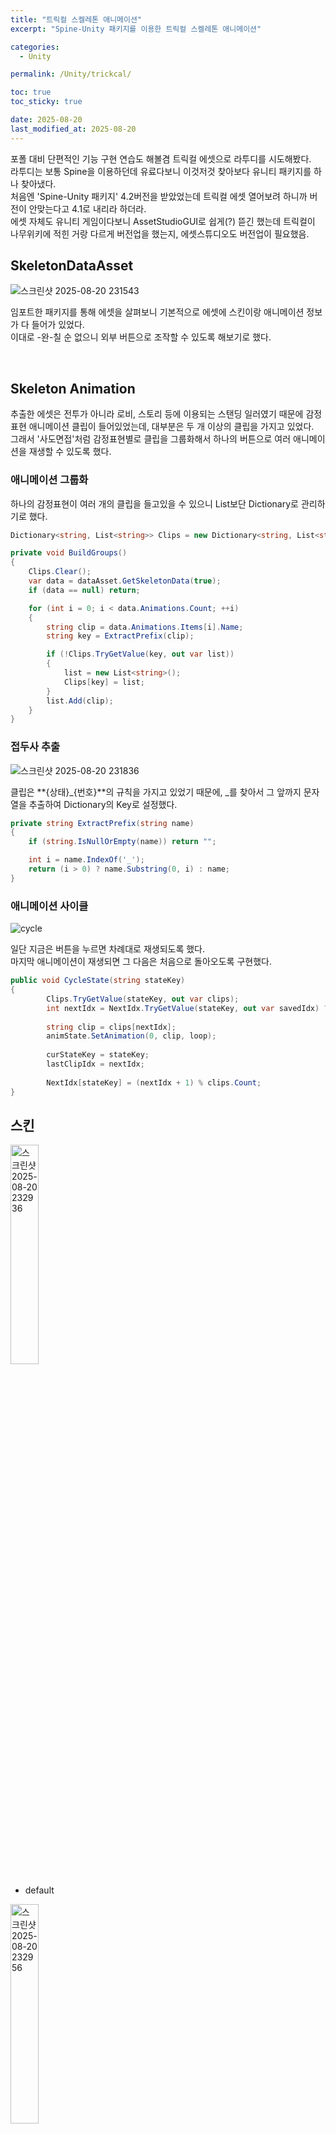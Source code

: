 ```yaml
---
title: "트릭컬 스켈레톤 애니메이션"
excerpt: "Spine-Unity 패키지를 이용한 트릭컬 스켈레톤 애니메이션"

categories:
  - Unity

permalink: /Unity/trickcal/

toc: true
toc_sticky: true

date: 2025-08-20
last_modified_at: 2025-08-20
---
```


포폴 대비 단편적인 기능 구현 연습도 해볼겸 트릭컬 에셋으로 라투디를 시도해봤다.\
라투디는 보통 Spine을 이용하던데 유료다보니 이것저것 찾아보다 유니티 패키지를 하나 찾아냈다.\
처음엔 'Spine-Unity 패키지' 4.2버전을 받았었는데 트릭컬 에셋 열어보려 하니까 버전이 안맞는다고 4.1로 내리라 하더라.\
에셋 자체도 유니티 게임이다보니 AssetStudioGUI로 쉽게(?) 뜯긴 했는데 트릭컬이 나무위키에 적힌 거랑 다르게 버전업을 했는지, 에셋스튜디오도 버전업이 필요했음.

## SkeletonDataAsset


<img alt="스크린샷 2025-08-20 231543" src="https://github.com/user-attachments/assets/b037568a-d377-42b1-831f-95f1214ca9d2" />

임포트한 패키지를 통해 에셋을 살펴보니 기본적으로 에셋에 스킨이랑 애니메이션 정보가 다 들어가 있었다.\
이대로 -완-칠 순 없으니 외부 버튼으로 조작할 수 있도록 해보기로 했다.

<br>

## Skeleton Animation

추출한 에셋은 전투가 아니라 로비, 스토리 등에 이용되는 스탠딩 일러였기 때문에 감정표현 애니메이션 클립이 들어있었는데, 대부분은 두 개 이상의 클립을 가지고 있었다.\
그래서 '사도면접'처럼 감정표현별로 클립을 그룹화해서 하나의 버튼으로 여러 애니메이션을 재생할 수 있도록 했다.

### 애니메이션 그룹화

하나의 감정표현이 여러 개의 클립을 들고있을 수 있으니 List보단 Dictionary로 관리하기로 했다.

```cs
Dictionary<string, List<string>> Clips = new Dictionary<string, List<string>>()

private void BuildGroups()
{
    Clips.Clear();
    var data = dataAsset.GetSkeletonData(true);
    if (data == null) return;

    for (int i = 0; i < data.Animations.Count; ++i)
    {
        string clip = data.Animations.Items[i].Name;
        string key = ExtractPrefix(clip);

        if (!Clips.TryGetValue(key, out var list))
        {
            list = new List<string>();
            Clips[key] = list;
        }
        list.Add(clip);
    }
}
```


### 접두사 추출

<img alt="스크린샷 2025-08-20 231836" src="https://github.com/user-attachments/assets/ee7428a2-bd35-4c16-b3a1-e34b90c29384" />

클립은 **{상태}_{번호}**의 규칙을 가지고 있었기 때문에, _를 찾아서 그 앞까지 문자열을 추출하여 Dictionary의 Key로 설정했다. 

```cs
private string ExtractPrefix(string name)
{
    if (string.IsNullOrEmpty(name)) return "";

    int i = name.IndexOf('_');
    return (i > 0) ? name.Substring(0, i) : name;
}
```


### 애니메이션 사이클

![cycle](https://github.com/user-attachments/assets/0663caf4-b7ae-4fb0-bd78-9f5088f9d3c2)

일단 지금은 버튼을 누르면 차례대로 재생되도록 했다.\
마지막 애니메이션이 재생되면 그 다음은 처음으로 돌아오도록 구현했다.

```cs
public void CycleState(string stateKey)
{
		Clips.TryGetValue(stateKey, out var clips);
		int nextIdx = NextIdx.TryGetValue(stateKey, out var savedIdx) ? savedIdx : 0;
		
		string clip = clips[nextIdx];
		animState.SetAnimation(0, clip, loop);
		
		curStateKey = stateKey;
		lastClipIdx = nextIdx;
	
		NextIdx[stateKey] = (nextIdx + 1) % clips.Count;
}
```

## 스킨

<img alt="스크린샷 2025-08-20 232936" src="https://github.com/user-attachments/assets/73d50e40-de78-43f1-aae5-8b606c001510" width = "30%"/>

- default

<img alt="스크린샷 2025-08-20 232956" src="https://github.com/user-attachments/assets/dca99a74-7cb8-4e17-8a77-8e97ab971dab" width = "30%"/>

- Normal

<img alt="스크린샷 2025-08-20 233009" src="https://github.com/user-attachments/assets/29f5f522-07f8-4995-8a3f-1a071ca6541d" width = "30%"/>

- Gun


스킨이라 적혀있긴 했지만 타입이나 버전에 더 가까운 느낌이다.\
버터의 경우, 'default, Normal, Gun' 이렇게 세 종류를 가지고 있었다.

```cs
public void ApplySkin(string skinName)
{
    var data = skeleton.Data;
    Skin skin = data.FindSkin(skinName);

    if (skin == null) return;

    skeleton.SetSkin(skin);
    skeleton.SetSlotsToSetupPose();
    animState?.Apply(skeleton);
    
    curSkinIdx = Mathf.Max(0, skinNames.IndexOf(skin.Name));
}

public void SetSkin(string skinName) => ApplySkin(skinName);
```

<br>

## 상호작용

트릭컬하면 떠오르는 건 당연 **볼 당기기**일 것이다.\
볼을 클릭하고 옆으로 드래그하면 볼이 늘어나고 떼면 탱!하면서 돌아가는 상호작용을 구현해봤다.

### 볼 당기기

![cheek](https://github.com/user-attachments/assets/5250fdeb-b775-4919-bbbc-12f8995000bf)

#### 마우스 클릭

볼 당기기는 '볼을 클릭 -> 클릭한 채로 옆으로 드래그 -> 마우스 떼기'의 순서로 이루어진다.\
먼저 클릭 부분이다.

```cs
if (Input.GetMouseButtonDown(0))
{
    Vector3 sp = Input.mousePosition;
    sp.z = Mathf.Abs(cam.transform.position.z - transform.position.z);
    Vector2 world = cam.ScreenToWorldPoint(sp);

    bool overCheek = false;
    var hits = Physics2D.OverlapPointAll(world);
    for (int i = 0; i < hits.Length; i++)
    {
        if (hits[i] == cheekCollider) { overCheek = true; break; }
    }

    dragging = overCheek && InteractionCapture.TryBegin(InteractionCapture.Owner.Cheek);

    hasTarget = false;
    returning = false;

    if (dragging)
    {
        originLocal_bone = new Vector2(bone.X, bone.Y);

        if (followers != null)
        {
            for (int i = 0; i < followers.Length; i++)
            {
                var fb = followers[i]; if (fb.bone == null) continue;
                fb.originLocal = new Vector2(fb.bone.X, fb.bone.Y);

                float wx = fb.bone.WorldX, wy = fb.bone.WorldY;
                fb.originWorld = new Vector2(wx, wy);
            }
        }

        state.SetAnimation(0, touchAnim, true);

        if (waitEndCo != null) { StopCoroutine(waitEndCo); waitEndCo = null; }
        if (audioSource && audioSource.isPlaying) audioSource.Stop();
    }
}
```

InteractionCapture는 후술할 소유권 판정 스크립트로 정해진 영역에서만 볼 당기기 상호작용이 작동하도록 하기 위함이다.\
미리 배치한 콜라이더를 이용하여 마우스 클릭이 들어왔는지 판별한다.

#### 마우스 드래그

```cs
if (dragging && Input.GetMouseButton(0))
{
    Vector3 sp = Input.mousePosition;
    sp.z = Mathf.Abs(cam.transform.position.z - transform.position.z);
    Vector3 world = cam.ScreenToWorldPoint(sp);

    Vector3 skel = skeletonAnimation.transform.InverseTransformPoint(world);

    float lx, ly;
    var parent = bone.Parent;
    if (parent != null) parent.WorldToLocal(skel.x, skel.y, out lx, out ly);
    else { lx = skel.x; ly = skel.y; }

    targetLocal_bone = new Vector2(lx, ly);
    hasTarget = true;
}
```

마우스의 드래그 위치를 따라서 본이 움직인다.\
Spine에서 각 본의 X, Y는 자신의 바로 윗 부모 본 기준 로컬값으로 저장되므로, `bone.parent`를 꺼내고, 부모가 존재하면 부모 본 로컬 좌표로 변환한다.\
루트 본이라서 부모가 없다면 바로 값을 적용한다.

#### 마우스 떼기

```cs
if (Input.GetMouseButtonUp(0))
{ 
    if (dragging)
    {
        returning = true;
        EndTouch();
    }

    hasTarget = false;
    InteractionCapture.End(InteractionCapture.Owner.Cheek);
}
```

마우스를 떼면 해당 상호작용을 끝내고 다시 Idle로 돌아간다.


#### 본 이동

볼을 당기거나 마우스를 떼 다시 돌아갈 때 본의 이동이 필요하다.\
`ApplyCheekPose`는 본 좌표를 계산하는 함수롤 `Start`에서 구독해두었다.

UpdateLocal은 Spine-Unity가 제공하는 ISkeletonAnimation 인터페이스의 이벤트로,
매 프레임 내부 파이프라인에서 애니메이션 상태를 적용한 직후와 스켈레톤의 월드 변환을 계산하기 전 사이에 이 이벤트를 호출한다.

```cs
void Start()
{
    skeletonAnimation.UpdateLocal += ApplyCheekPose;
}

void OnDisable()
{
    if (skeletonAnimation != null)
        skeletonAnimation.UpdateLocal -= ApplyCheekPose;
}
```

<details>
<summary>ApplyCheekPose 함수</summary>
<div markdown="1">

```cs
void ApplyCheekPose(ISkeletonAnimation _)
{
    if (bone == null) return;

    if (dragging && hasTarget)
    {
        Vector2 deltaLocal = targetLocal_bone - originLocal_bone;
        float max = maxDragDist;
        if (deltaLocal.sqrMagnitude > max * max)
            deltaLocal = deltaLocal.normalized * max;

        float owx, owy, dwx, dwy;
        var parent = bone.Parent;
        if (parent != null)
        {
            parent.LocalToWorld(originLocal_bone.x, originLocal_bone.y, out owx, out owy);
            parent.LocalToWorld(originLocal_bone.x + deltaLocal.x, originLocal_bone.y + deltaLocal.y, out dwx, out dwy);
        }
        else
        {
            owx = originLocal_bone.x; owy = originLocal_bone.y;
            dwx = originLocal_bone.x + deltaLocal.x; dwy = originLocal_bone.y + deltaLocal.y;
        }
        Vector2 worldDelta = new Vector2(dwx - owx, dwy - owy);

        bone.X = originLocal_bone.x + deltaLocal.x;
        bone.Y = originLocal_bone.y + deltaLocal.y;

        if (followers != null)
        {
            for (int i = 0; i < followers.Length; i++)
            {
                var fb = followers[i]; if (fb.bone == null) continue;
                Vector2 targetWorld = fb.originWorld + worldDelta * Mathf.Clamp01(fb.weight);

                float lx, ly;
                var p = fb.bone.Parent;
                if (p != null) p.WorldToLocal(targetWorld.x, targetWorld.y, out lx, out ly);
                else { lx = targetWorld.x; ly = targetWorld.y; }

                fb.bone.X = lx;
                fb.bone.Y = ly;
            }
        }
        return;
    }

    if (returning)
    {
        Vector2 curLocal = new Vector2(bone.X, bone.Y);
        Vector2 nextLocal = Vector2.Lerp(curLocal, originLocal_bone, Time.deltaTime * returnSpeed);
        bone.X = nextLocal.x;
        bone.Y = nextLocal.y;

        if (followers != null)
        {
            for (int i = 0; i < followers.Length; i++)
            {
                var fb = followers[i]; if (fb.bone == null) continue;

                Vector2 curWorld = new Vector2(fb.bone.WorldX, fb.bone.WorldY);
                Vector2 nextWorld = Vector2.Lerp(curWorld, fb.originWorld, Time.deltaTime * returnSpeed);

                float lx, ly;
                var p = fb.bone.Parent;
                if (p != null) p.WorldToLocal(nextWorld.x, nextWorld.y, out lx, out ly);
                else { lx = nextWorld.x; ly = nextWorld.y; }

                fb.bone.X = lx;
                fb.bone.Y = ly;
            }
        }

        if ((nextLocal - originLocal_bone).sqrMagnitude <= returnStopDist * returnStopDist)
        {
            bone.X = originLocal_bone.x;
            bone.Y = originLocal_bone.y;
            returning = false;

            if (followers != null)
            {
                for (int i = 0; i < followers.Length; i++)
                {
                    var fb = followers[i]; if (fb.bone == null) continue;

                    float lx, ly;
                    var p = fb.bone.Parent;
                    if (p != null) p.WorldToLocal(fb.originWorld.x, fb.originWorld.y, out lx, out ly);
                    else { lx = fb.originWorld.x; ly = fb.originWorld.y; }

                    fb.bone.X = lx;
                    fb.bone.Y = ly;
                }
            }
        }
    }
}
```

</div>
</details>

### 쓰다듬기

![pat](https://github.com/user-attachments/assets/8f9bc6ff-b221-4a72-acea-247459a6d31d)

트릭컬에는 볼 당기기 외에도 머리를 쓰다듬는 상호작용이 있다.\
사도의 머리 윗부분을 마우스로 좌우로 드래그하면 쓰다듬기 상호작용이 작동한다.

구조는 볼 당기기와 동일하다.\
차이가 있다면 임계점을 두어 좌우로 드래그한 길이가 해당 임계점을 넘길 때에만 작동하도록 구현했다.

```cs
if (captured && Input.GetMouseButton(0))
{
    var cur = (Vector2)Input.mousePosition;
    totalX += Mathf.Abs(cur.x - lastMousePos.x);
    lastMousePos = cur;

    if (!patActive && totalX >= PatThreshold)
        StartPat();
}
```


